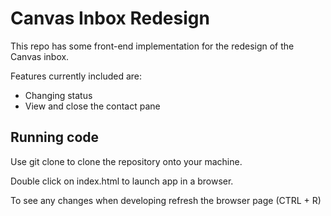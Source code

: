 # Canvas Inbox Redesign

This repo has some front-end implementation for the redesign of the Canvas inbox. 

Features currently included are:
* Changing status
* View and close the contact pane

## Running code

Use git clone to clone the repository onto your machine. 

Double click on index.html to launch app in a browser. 

To see any changes when developing refresh the browser page (CTRL + R)
